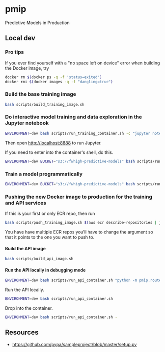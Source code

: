 # pmip

Predictive Models in Production

## Local dev

### Pro tips

If you ever find yourself with a "no space left on device" error when building the Docker image, try

```bash
docker rm $(docker ps -q -f 'status=exited')
docker rmi $(docker images -q -f "dangling=true")
```

### Build the base training image

```bash
bash scripts/build_training_image.sh
```

### Do interactive model training and data exploration in the Jupyter notebook

```bash
ENVIRONMENT=dev bash scripts/run_training_container.sh -c "jupyter notebook notebooks/ --allow-root --ip=0.0.0.0 --port=8888 --no-browser"
```

Then open [http://localhost:8888](http://localhost:8888) to run Jupyter.

If you need to enter into the container's shell, do this.

```bash
ENVIRONMENT=dev BUCKET="s3://fwhigh-predictive-models" bash scripts/run_training_container.sh -
```

### Train a model programmatically

```bash
ENVIRONMENT=dev BUCKET="s3://fwhigh-predictive-models" bash scripts/run_training_container.sh scripts/train.sh
```

### Pushing the new Docker image to production for the training and API services

If this is your first or only ECR repo, then run

```bash
bash scripts/push_training_image.sh $(aws ecr describe-repositories | jq -r '.repositories[0].repositoryUri')
```

You have have multiple ECR repos you'll have to change the argument so that it points to the one you want to push to. 

#### Build the API image

```bash
bash scripts/build_api_image.sh
```

#### Run the API locally in debugging mode

```bash
ENVIRONMENT=dev bash scripts/run_api_container.sh "python -m pmip.routes"
```

Run the API locally.

```bash
ENVIRONMENT=dev bash scripts/run_api_container.sh
```

Drop into the container.

```bash
ENVIRONMENT=dev bash scripts/run_api_container.sh -
```


## Resources

* https://github.com/pypa/sampleproject/blob/master/setup.py
